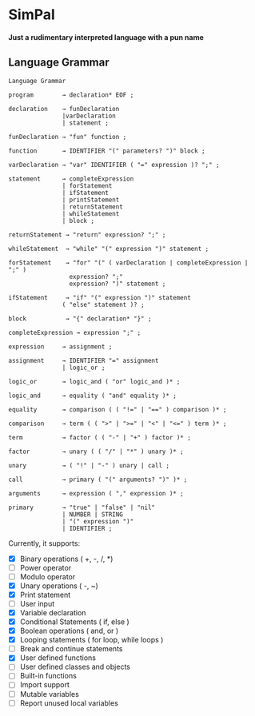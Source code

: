 # SimPal 
#### Just a rudimentary interpreted language with a pun name

## Language Grammar

```
Language Grammar

program        → declaration* EOF ;

declaration    → funDeclaration
               |varDeclaration
               | statement ;

funDeclaration → "fun" function ;

function       → IDENTIFIER "(" parameters? ")" block ;

varDeclaration → "var" IDENTIFIER ( "=" expression )? ";" ;

statement      → completeExpression
               | forStatement
               | ifStatement
               | printStatement
               | returnStatement
               | whileStatement
               | block ;

returnStatement → "return" expression? ";" ;

whileStatement  → "while" "(" expression ")" statement ;

forStatement    → "for" "(" ( varDeclaration | completeExpression | ";" )
                 expression? ";"
                 expression? ")" statement ;

ifStatement     → "if" "(" expression ")" statement
               ( "else" statement )? ;

block           → "{" declaration* "}" ;

completeExpression → expression ";" ;

expression     → assignment ;

assignment     → IDENTIFIER "=" assignment
               | logic_or ;

logic_or       → logic_and ( "or" logic_and )* ;

logic_and      → equality ( "and" equality )* ;

equality       → comparison ( ( "!=" | "==" ) comparison )* ;

comparison     → term ( ( ">" | ">=" | "<" | "<=" ) term )* ;

term           → factor ( ( "-" | "+" ) factor )* ;

factor         → unary ( ( "/" | "*" ) unary )* ;

unary          → ( "!" | "-" ) unary | call ;

call           → primary ( "(" arguments? ")" )* ;

arguments      → expression ( "," expression )* ;

primary        → "true" | "false" | "nil"
               | NUMBER | STRING
               | "(" expression ")"
               | IDENTIFIER ;

```
Currently, it supports: 

- [x] Binary operations ( +, -, /, *) 
- [ ] Power operator 
- [ ] Modulo operator 
- [x] Unary operations ( -, ~)
- [x] Print statement 
- [ ] User input 
- [x] Variable declaration
- [x] Conditional Statements ( if, else ) 
- [x] Boolean operations ( and, or )
- [x] Looping statements ( for loop, while loops )
- [ ] Break and continue statements 
- [x] User defined functions 
- [ ] User defined classes and objects
- [ ] Built-in functions 
- [ ] Import support 
- [ ] Mutable variables
- [ ] Report unused local variables